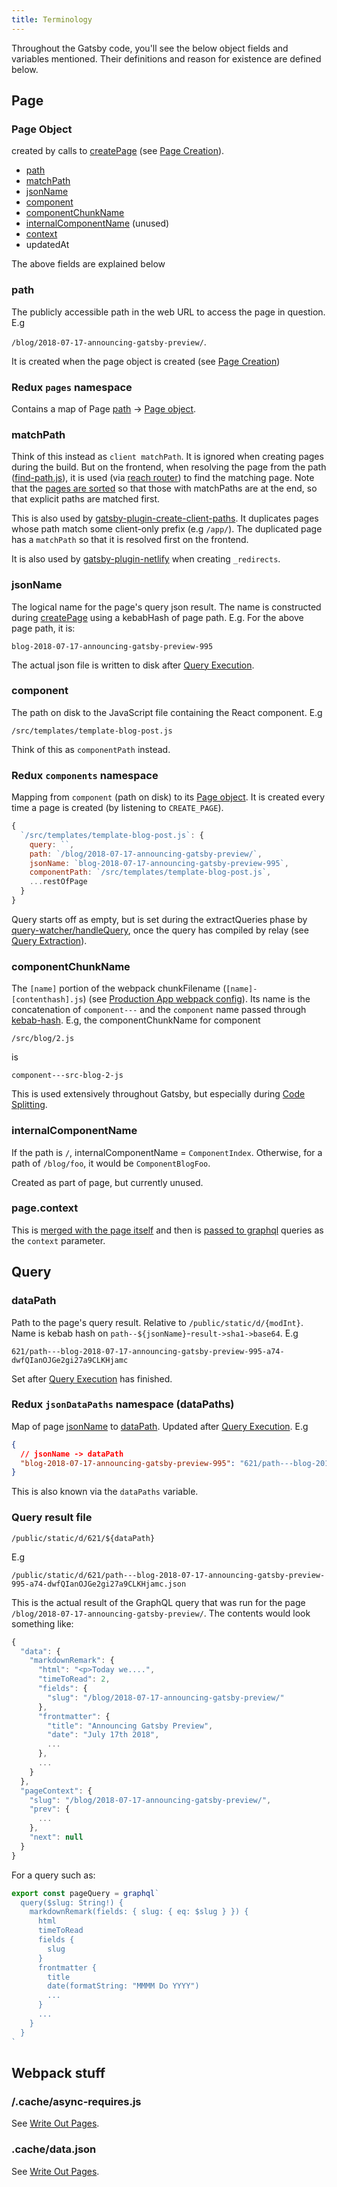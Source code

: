 ```yaml
---
title: Terminology
---
```


Throughout the Gatsby code, you'll see the below object fields and variables mentioned. Their definitions and reason for existence are defined below.

## Page

### Page Object

created by calls to [createPage](/docs/actions/#createPage) (see [Page Creation](/docs/page-creation)).

- [path](#path)
- [matchPath](#matchpath)
- [jsonName](#jsonname)
- [component](#component)
- [componentChunkName](#componentchunkname)
- [internalComponentName](#internalcomponentname) (unused)
- [context](#pagecontext)
- updatedAt

The above fields are explained below

### path

The publicly accessible path in the web URL to access the page in question. E.g

`/blog/2018-07-17-announcing-gatsby-preview/`.

It is created when the page object is created (see [Page Creation](/docs/page-creation/))

### Redux `pages` namespace

Contains a map of Page [path](#path) -> [Page object](#page-object).

### matchPath

Think of this instead as `client matchPath`. It is ignored when creating pages during the build. But on the frontend, when resolving the page from the path ([find-path.js]()), it is used (via [reach router](https://github.com/reach/router/blob/master/src/lib/utils.js)) to find the matching page. Note that the [pages are sorted](https://github.com/gatsbyjs/gatsby/blob/master/packages/gatsby/src/internal-plugins/query-runner/pages-writer.js#L38) so that those with matchPaths are at the end, so that explicit paths are matched first.

This is also used by [gatsby-plugin-create-client-paths](/packages/gatsby-plugin-create-client-paths/?=client). It duplicates pages whose path match some client-only prefix (e.g `/app/`). The duplicated page has a `matchPath` so that it is resolved first on the frontend.

It is also used by [gatsby-plugin-netlify](/packages/gatsby-plugin-netlify/?=netlify) when creating `_redirects`.

### jsonName

The logical name for the page's query json result. The name is constructed during [createPage](https://github.com/gatsbyjs/gatsby/blob/master/packages/gatsby/src/redux/actions.js#L229) using a kebabHash of page path. E.g. For the above page path, it is:

`blog-2018-07-17-announcing-gatsby-preview-995`

The actual json file is written to disk after [Query Execution](/docs/query-execution/#save-query-results-to-redux-and-disk/).

### component

The path on disk to the JavaScript file containing the React component. E.g

`/src/templates/template-blog-post.js`

Think of this as `componentPath` instead.

### Redux `components` namespace

Mapping from `component` (path on disk) to its [Page object](#page-object). It is created every time a page is created (by listening to `CREATE_PAGE`).

```javascript
{
  `/src/templates/template-blog-post.js`: {
    query: ``,
    path: `/blog/2018-07-17-announcing-gatsby-preview/`,
    jsonName: `blog-2018-07-17-announcing-gatsby-preview-995`,
    componentPath: `/src/templates/template-blog-post.js`,
    ...restOfPage
  }
}
```

Query starts off as empty, but is set during the extractQueries phase by [query-watcher/handleQuery](https://github.com/gatsbyjs/gatsby/blob/master/packages/gatsby/src/internal-plugins/query-runner/query-watcher.js#L68), once the query has compiled by relay (see [Query Extraction](/docs/query-extraction/)).

### componentChunkName

The `[name]` portion of the webpack chunkFilename (`[name]-[contenthash].js`) (see [Production App webpack config](/docs/production-app/#webpack-config)). Its name is the concatenation of `component---` and the `component` name passed through [kebab-hash](https://www.npmjs.com/package/kebab-hash). E.g, the componentChunkName for component

`/src/blog/2.js`

is

`component---src-blog-2-js`

This is used extensively throughout Gatsby, but especially during [Code Splitting](/docs/how-code-splitting-works/).

### internalComponentName

If the path is `/`, internalComponentName = `ComponentIndex`. Otherwise, for a path of `/blog/foo`, it would be `ComponentBlogFoo`.

Created as part of page, but currently unused.

### page.context

This is [merged with the page itself](https://github.com/gatsbyjs/gatsby/blob/master/packages/gatsby/src/query/query-runner.js#L79) and then is [passed to graphql](https://github.com/gatsbyjs/gatsby/blob/master/packages/gatsby/src/query/query-runner.js#L28) queries as the `context` parameter.

## Query

### dataPath

Path to the page's query result. Relative to `/public/static/d/{modInt}`. Name is kebab hash on `path--${jsonName}`-`result->sha1->base64`. E.g

`621/path---blog-2018-07-17-announcing-gatsby-preview-995-a74-dwfQIanOJGe2gi27a9CLKHjamc`

Set after [Query Execution](/docs/query-execution/#save-query-results-to-redux-and-disk) has finished.

### Redux `jsonDataPaths` namespace (dataPaths)

Map of page [jsonName](#jsonname) to [dataPath](#datapath). Updated after [Query Execution](/docs/query-execution/#save-query-results-to-redux-and-disk). E.g

```json
{
  // jsonName -> dataPath
  "blog-2018-07-17-announcing-gatsby-preview-995": "621/path---blog-2018-07-17-announcing-gatsby-preview-995-a74-dwfQIanOJGe2gi27a9CLKHjamc"
}
```

This is also known via the `dataPaths` variable.

### Query result file

`/public/static/d/621/${dataPath}`

E.g

`/public/static/d/621/path---blog-2018-07-17-announcing-gatsby-preview-995-a74-dwfQIanOJGe2gi27a9CLKHjamc.json`

This is the actual result of the GraphQL query that was run for the page `/blog/2018-07-17-announcing-gatsby-preview/`. The contents would look something like:

```javascript
{
  "data": {
    "markdownRemark": {
      "html": "<p>Today we....",
      "timeToRead": 2,
      "fields": {
        "slug": "/blog/2018-07-17-announcing-gatsby-preview/"
      },
      "frontmatter": {
        "title": "Announcing Gatsby Preview",
        "date": "July 17th 2018",
        ...
      },
      ...
    }
  },
  "pageContext": {
    "slug": "/blog/2018-07-17-announcing-gatsby-preview/",
    "prev": {
      ...
    },
    "next": null
  }
}
```

For a query such as:

```javascript
export const pageQuery = graphql`
  query($slug: String!) {
    markdownRemark(fields: { slug: { eq: $slug } }) {
      html
      timeToRead
      fields {
        slug
      }
      frontmatter {
        title
        date(formatString: "MMMM Do YYYY")
        ...
      }
      ...
    }
  }
`
```

## Webpack stuff

### /.cache/async-requires.js

See [Write Out Pages](/docs/write-pages/).

### .cache/data.json

See [Write Out Pages](/docs/write-pages/).

